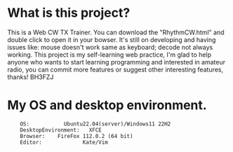# What is this project?
This is a Web CW TX Trainer. You can download the "RhythmCW.html" and double click to open it in your bowser. It's still on developing and having issues like: mouse doesn't work same as keyboard; decode not always working.
This project is my self-learning web practice, I'm glad to help anyone who wants to start learning programming and interested in amateur radio, you can commit more features or suggest other interesting features, thanks! BH3FZJ

# My OS and desktop environment.
```text
    OS:           Ubuntu22.04(server)/Windows11 22H2
    DesktopEnvironment:   XFCE
    Browser:    FireFox 112.0.2 (64 bit)
    Editor:             Kate/Vim
```
